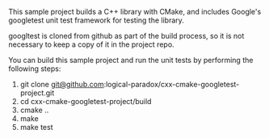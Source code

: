This sample project builds a C++ library with CMake, and includes Google's googletest unit test framework for testing the library.

googltest is cloned from github as part of the build process, so it is not necessary to keep a copy of it in the project repo.

You can build this sample project and run the unit tests by performing the following steps:

1. git clone git@github.com:logical-paradox/cxx-cmake-googletest-project.git
2. cd cxx-cmake-googletest-project/build
3. cmake ..
4. make
5. make test


